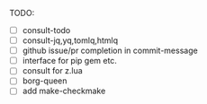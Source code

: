 TODO:

- [ ] consult-todo
- [ ] consult-jq,yq,tomlq,htmlq
- [ ] github issue/pr completion in commit-message
- [ ] interface for pip gem etc.
- [ ] consult for z.lua
- [ ] borg-queen
- [ ] add make-checkmake
